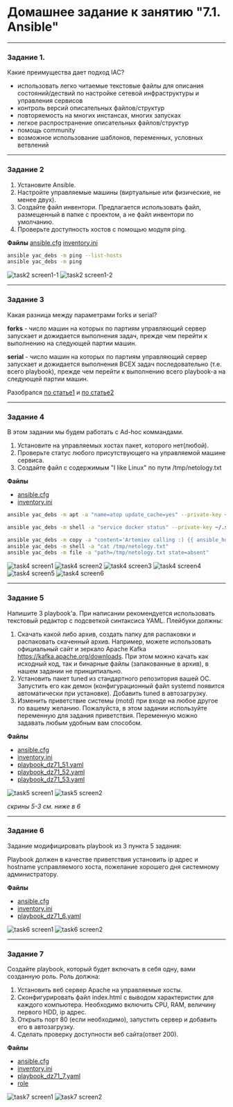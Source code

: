# Домашнее задание к занятию "7.1. Ansible"

 ---

### Задание 1. 

Какие преимущества дает подход IAC?

- использовать легко читаемые текстовые файлы для описания состояний/дествий по настройке сетевой инфраструктуры и управления сервисов
- контроль версий описательных файлов/структур
- повторяемость на многих инстансах, многих запусках
- легкое распространение описательных файлов/структур
- помощь community 
- возможное использование шаблонов, переменных, условных ветвлений

---

### Задание 2 

1. Установите Ansible.
2. Настройте управляемые машины (виртуальные или физические, не менее двух).
3. Создайте файл инвентори. Предлагается использовать файл, размещенный в папке с проектом, а не файл инвентори по умолчанию.
4. Проверьте доступность хостов с помощью модуля ping.

**Файлы**
[ansible.cfg](ansible71/ansible.cfg)
[inventory.ini](ansible71/inventory.ini)

```sh
ansible yac_debs -m ping --list-hosts
ansible yac_debs -m ping
```
![task2 screen1-1](https://github.com/paive-media/netology_dz_6-5/blob/main/dz_ans_7-1_screen1-1.png "ansible ping list")
![task2 screen1-2](https://github.com/paive-media/netology_dz_6-5/blob/main/dz_ans_7-1_screen1-2.png "ansible ping")

 
---

### Задание 3 

Какая разница между параметрами forks и serial? 

**forks** - число машин на которых по партиям управляющий сервер запускает и дожидается выполнения задач, прежде чем перейти к выполнению на следующей партии машин. 

**serial** - число машин на которых по партиям управляющий сервер запускает и дожидается выполнения ВСЕХ задач последовательно (т.е. всего playbook), прежде чем перейти к выполнению всего playbook-а на следующей партии машин.

Разобрался [по статье1](https://medium.com/devops-srilanka/difference-between-forks-and-serial-in-ansible-48677ebe3f36) 
и [по статье2](https://habr.com/ru/company/redhatrussia/blog/650679/)


---

### Задание 4 

В этом задании мы будем работать с Ad-hoc коммандами.

1. Установите на управляемых хостах пакет, которого нет(любой).
2. Проверьте статус любого присутствующего на управляемой машине сервиса. 
3. Создайте файл с содержимым "I like Linux" по пути /tmp/netology.txt

**Файлы**
- [ansible.cfg](ansible71/ansible.cfg)
- [inventory.ini](ansible71/inventory.ini)


```sh
ansible yac_debs -m apt -a "name=atop update_cache=yes" --private-key ~/.ssh/id_ed25519 -b

ansible yac_debs -m shell -a "service docker status" --private-key ~/.ssh/id_ed25519 -b

ansible yac_debs -m copy -a "content='Artemiev calling :) {{ ansible_host }}' dest=/tmp/netology.txt" --private-key ~/.ssh/id_ed25519 -b
ansible yac_debs -m shell -a "cat /tmp/netology.txt"
ansible yac_debs -m file -a "path=/tmp/netology.txt state=absent"
```

![task4 screen1](https://github.com/paive-media/netology_dz_6-5/blob/main/dz_ans_7-1_screen4-1.png "ansible atop")
![task4 screen2](https://github.com/paive-media/netology_dz_6-5/blob/main/dz_ans_7-1_screen4-2.png "ansible service status")
![task4 screen3](https://github.com/paive-media/netology_dz_6-5/blob/main/dz_ans_7-1_screen4-3.png "ansible file create")
![task4 screen4](https://github.com/paive-media/netology_dz_6-5/blob/main/dz_ans_7-1_screen4-4.png "ansible file read")
![task4 screen5](https://github.com/paive-media/netology_dz_6-5/blob/main/dz_ans_7-1_screen4-5.png "ansible file remove")
![task4 screen6](https://github.com/paive-media/netology_dz_6-5/blob/main/dz_ans_7-1_screen4-6.png "ansible file read error")


---

### Задание 5

Напишите 3 playbook'a. При написании рекомендуется использовать текстовый редактор с подсветкой синтаксиса YAML.
Плейбуки должны: 
1. Скачать какой либо архив, создать папку для распаковки и распаковать скаченный архив. Например, можете использовать официальный сайт и зеркало Apache Kafka https://kafka.apache.org/downloads. При этом можно качать как исходный код, так и бинарные файлы (запакованные в архив), в нашем задании не принципиально.
2. Установить пакет tuned из стандартного репозитория вашей ОС. Запустить его как демон (конфигурационный файл systemd появится автоматически при установке). Добавить tuned в автозагрузку.
3. Изменить приветствие системы (motd) при входе на любое другое по вашему желанию. Пожалуйста, в этом задании используйте переменную для задания приветствия. Переменную можно задавать любым удобным вам способом.

**Файлы**
- [ansible.cfg](ansible71/ansible.cfg)
- [inventory.ini](ansible71/inventory.ini)
- [playbook_dz71_51.yaml](ansible71/playbook_dz71_51.yaml)
- [playbook_dz71_52.yaml](ansible71/playbook_dz71_52.yaml)
- [playbook_dz71_53.yaml](ansible71/playbook_dz71_53.yaml)


![task5 screen1](https://github.com/paive-media/netology_dz_6-5/blob/main/dz_ans_7-1_screen5-1.png "download & archiive")
![task5 screen2](https://github.com/paive-media/netology_dz_6-5/blob/main/dz_ans_7-1_screen5-2.png "install & launch")

*скрины 5-3 см. ниже в 6*

 ---

### Задание 6

Задание модифицировать playbook из 3 пункта 5 задания: 

Playbook должен в качестве приветствия установить ip адрес и hostname усправляемого хоста, пожелание хорошего дня системному администратору. 

**Файлы**
- [ansible.cfg](ansible71/ansible.cfg)
- [inventory.ini](ansible71/inventory.ini)
- [playbook_dz71_6.yaml](ansible71/playbook_dz71_6.yaml)


![task6 screen1](https://github.com/paive-media/netology_dz_6-5/blob/main/dz_ans_7-1_screen6-1.png "change motd")
![task6 screen2](https://github.com/paive-media/netology_dz_6-5/blob/main/dz_ans_7-1_screen6-2.png "change motd result")

 ---

### Задание 7

Создайте playbook, который будет включать в себя одну, вами созданную роль.
Роль должна:

1. Установить веб сервер Apache на управляемые хосты.
2. Сконфигурировать файл index.html c выводом характеристик для каждого компьютера. Необходимо включить CPU, RAM, величину первого HDD, ip адрес.
3. Открыть порт 80 (если необходимо), запустить сервер и добавить его в автозагрузку.
4. Сделать проверку доступности веб сайта(ответ 200).

**Файлы**
- [ansible.cfg](ansible71/ansible.cfg)
- [inventory.ini](ansible71/inventory.ini)
- [playbook_dz71_7.yaml](ansible71/playbook_dz71_7.yaml)
- [role](ansible71/role7/install-nginx)

![task7 screen1](https://github.com/paive-media/netology_dz_6-5/blob/main/dz_ans_7-1_screen7-1.png "ansible role output 1")
![task7 screen2](https://github.com/paive-media/netology_dz_6-5/blob/main/dz_ans_7-1_screen7-2.png "ansible role output 2")
